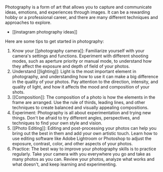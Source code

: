 Photography is a form of art that allows you to capture and communicate ideas, emotions, and experiences through images. It can be a rewarding hobby or a professional career, and there are many different techniques and approaches to explore. 

- [[instagram photography ideas]]

Here are some tips to get started in photography:

1. Know your [[photography camera]]: Familiarize yourself with your camera's settings and functions. Experiment with different shooting modes, such as aperture priority or manual mode, to understand how they affect the exposure and depth of field of your photos.
2. Understand [[lighting]]: Light is the most important element in photography, and understanding how to use it can make a big difference in the quality of your photos. Pay attention to the direction, intensity, and quality of light, and how it affects the mood and composition of your shots.
3. [[Composition]]: The composition of a photo is how the elements in the frame are arranged. Use the rule of thirds, leading lines, and other techniques to create balanced and visually appealing compositions.
4. Experiment: Photography is all about experimentation and trying new things. Don't be afraid to try different angles, perspectives, and techniques to find your own style and vision.
5. [[Photo Editing]]: Editing and post-processing your photos can help you bring out the best in them and add your own artistic touch. Learn how to use editing software like Adobe Lightroom or Photoshop to adjust the exposure, contrast, color, and other aspects of your photos.
6. Practice: The best way to improve your photography skills is to practice regularly. Take your camera with you everywhere you go and take as many photos as you can. Review your photos, analyze what works and what doesn't, and keep learning and experimenting.